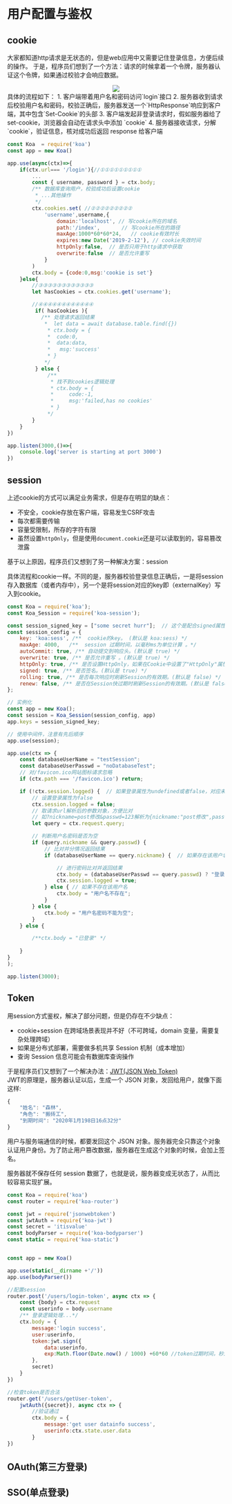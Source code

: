# 用户配置与鉴权

## cookie

大家都知道http请求是无状态的，但是web应用中又需要记住登录信息，方便后续的操作。
于是，程序员们想到了一个方法：请求的时候拿着一个令牌，服务器认证这个令牌，如果通过校验才会响应数据。
<div  align="center">    
<img src="/assets/img/cookie.webp"  />
</div>
具体的流程如下：
1. 客户端带着用户名和密码访问`login`接口
2. 服务器收到请求后校验用户名和密码，校验正确后，服务器发送一个`HttpResponse`响应到客户端，其中包含`Set-Cookie`的头部
3. 客户端发起非登录请求时，假如服务器给了 set-cookie，浏览器会自动在请求头中添加 `cookie`
4. 服务器接收请求，分解 `cookie`，验证信息，核对成功后返回 response 给客户端

```js
const Koa  = require('koa')
const app = new Koa()

app.use(async(ctx)=>{
    if(ctx.url=== '/login'){//①①①①①①①①①
        ...
        const { username, password } = ctx.body;
        /** 数据库查询用户，校验成功后设置cookie
         * ...其他操作
         */
        ctx.cookies.set( //②②②②②②②②②
            'username',username,{
                domain:'localhost', // 写cookie所在的域名
                path:'/index',       // 写cookie所在的路径
                maxAge:1000*60*60*24,   // cookie有效时长
                expires:new Date('2019-2-12'), // cookie失效时间
                httpOnly:false,  // 是否只用于http请求中获取
                overwrite:false  // 是否允许重写
            }
        )
        ctx.body = {code:0,msg:'cookie is set'}
    }else{ 
        //③③③③③③③③③③③③
        let hasCookies = ctx.cookies.get('username');

        //④④④④④④④④④④④④
         if( hasCookies ){
           /** 处理请求返回结果
            *  let data = await database.table.find({})
             * ctx.body = {
             *  code:0,
             *  data:data,
             *   msg:'success'
             * }
            */
         } else {
             /** 
              * 找不到cookies逻辑处理
              * ctx.body = {
              *     code:-1,
              *     msg:'failed,has no cookies'
              * }
             */
        }
    }
})

app.listen(3000,()=>{
    console.log('server is starting at port 3000')
})
```
## session
上述cookie的方式可以满足业务需求，但是存在明显的缺点：
   - 不安全，cookie存放在客户端，容易发生CSRF攻击
   - 每次都需要传输
   - 容量受限制，所存的字符有限
   - 虽然设置`httpOnly`，但是使用`document.cookie`还是可以读取到的，容易篡改泄露

基于以上原因，程序员们又想到了另一种解决方案：session

具体流程和cookie一样。不同的是，服务器校验登录信息正确后，一是将session存入数据库（或者内存中），另一个是将session对应的key即（externalKey）写入到cookie。
```js
const Koa = require('koa');                        
const Koa_Session = require('koa-session');  

const session_signed_key = ["some secret hurr"];  // 这个是配合signed属性的签名key
const session_config = {
    key: 'koa:sess', /**  cookie的key。 (默认是 koa:sess) */
    maxAge: 4000,   /**  session 过期时间，以毫秒ms为单位计算 。*/
    autoCommit: true, /** 自动提交到响应头。(默认是 true) */
    overwrite: true, /** 是否允许重写 。(默认是 true) */
    httpOnly: true, /** 是否设置HttpOnly，如果在Cookie中设置了"HttpOnly"属性，那么通过程序(JS脚本、Applet等)将无法读取到Cookie信息，这样能有效的防止XSS攻击。  (默认 true) */
    signed: true, /** 是否签名。(默认是 true) */
    rolling: true, /** 是否每次响应时刷新Session的有效期。(默认是 false) */
    renew: false, /** 是否在Session快过期时刷新Session的有效期。(默认是 false) */
};

// 实例化
const app = new Koa();
const session = Koa_Session(session_config, app)
app.keys = session_signed_key;

// 使用中间件，注意有先后顺序
app.use(session);

app.use(ctx => {
    const databaseUserName = "testSession";
    const databaseUserPasswd = "noDatabaseTest";
    // 对/favicon.ico网站图标请求忽略
    if (ctx.path === '/favicon.ico') return;

    if (!ctx.session.logged) {  // 如果登录属性为undefined或者false，对应未登录和登录失败
        // 设置登录属性为false
        ctx.session.logged = false;
        // 取请求url解析后的参数对象，方便比对
        // 如?nickname=post修改&passwd=123解析为{nickname:"post修改",passwd:"123"}
        let query = ctx.request.query;

        // 判断用户名密码是否为空
        if (query.nickname && query.passwd) {
            // 比对并分情况返回结果  
            if (databaseUserName == query.nickname) {  // 如果存在该用户名

                // 进行密码比对并返回结果 
                ctx.body = (databaseUserPasswd == query.passwd) ? "登录成功" : "用户名或密码错误";
                ctx.session.logged = true;
            } else { // 如果不存在该用户名                                     
                ctx.body = "用户名不存在";
            }
        } else {
            ctx.body = "用户名密码不能为空";
        }
    } else {

        /**ctx.body = "已登录" */
        
    }
}
);

app.listen(3000);
```


## Token
用session方式鉴权，解决了部分问题，但是仍存在不少缺点：
  - cookie+session 在跨域场景表现并不好（不可跨域，domain 变量，需要复杂处理跨域）
  - 如果是分布式部署，需要做多机共享 Session 机制（成本增加）
  - 查询 Session 信息可能会有数据库查询操作

于是程序员们又想到了一个解决办法：[JWT(JSON Web Token)](https://www.ruanyifeng.com/blog/2018/07/json_web_token-tutorial.html)<br>
JWT的原理是，服务器认证以后，生成一个 JSON 对象，发回给用户，就像下面这样:
```js
{
    "姓名": "森林",
    "角色": "搬砖工",
    "到期时间": "2020年1月198日16点32分"
}
```
用户与服务端通信的时候，都要发回这个 JSON 对象。服务器完全只靠这个对象认证用户身份。为了防止用户篡改数据，服务器在生成这个对象的时候，会加上签名。

服务器就不保存任何 session 数据了，也就是说，服务器变成无状态了，从而比较容易实现扩展。
```js
const Koa = require('koa')
const router = require('koa-router')

const jwt = require('jsonwebtoken')
const jwtAuth = require('koa-jwt')
const secret = 'itisvalue'
const bodyParser = require('koa-bodyparser')
const static = require('koa-static')


const app = new Koa()

app.use(static(__dirname +'/'))
app.use(bodyParser())

//配置session
router.post('/users/login-token', async ctx => {
    const {body} = ctx.request
    const userinfo = body.username
    /** 登录逻辑处理...*/
    ctx.body = {
        message:'login success',
        user:userinfo,
        token:jwt.sign({
            data:userinfo,
            exp:Math.floor(Date.now() / 1000) +60*60 //token过期时间，秒为单位
        },
        secret)
    }
})

//检查token是否合法
router.get('/users/getUser-token',
    jwtAuth({secret}), async ctx => {
        //验证通过
        ctx.body = {
            message:'get user datainfo success',
            userinfo:ctx.state.user.data
        }
})
```

## OAuth(第三方登录)


## SSO(单点登录)